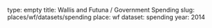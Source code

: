 type: empty
title: Wallis and Futuna / Government Spending
slug: places/wf/datasets/spending
place: wf
dataset: spending
year: 2014
